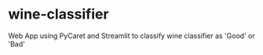 # wine-classifier
Web App using PyCaret and Streamlit to classify wine classifier as 'Good' or 'Bad'
